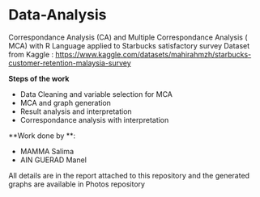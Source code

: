 # Data-Analysis
Correspondance Analysis (CA) and Multiple Correspondance Analysis ( MCA) with R Language applied to Starbucks satisfactory survey Dataset from Kaggle :
https://www.kaggle.com/datasets/mahirahmzh/starbucks-customer-retention-malaysia-survey

**Steps of the work**
- Data Cleaning and variable selection for MCA
- MCA and graph generation
- Result analysis and interpretation
- Correspondance analysis with interpretation

**Work done by **:
- MAMMA Salima
- AIN GUERAD Manel

All details are in the report attached to this repository and the generated graphs are available in Photos repository
